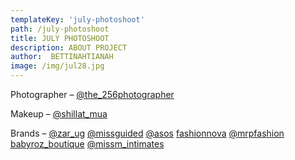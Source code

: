 ```yaml
---
templateKey: 'july-photoshoot'
path: /july-photoshoot
title: JULY PHOTOSHOOT
description: ABOUT PROJECT
author:  BETTINAHTIANAH
image: /img/jul28.jpg
---
```

<div class="album-description margin-top-20">
    <div class="al-desc-inner">
        <p>
            Photographer –
            <a href="https://www.instagram.com/the_256photographer" target="_blank" rel="noopener">@the_256photographer</a>  
        </p>
        <p>
            Makeup –
            <a href="https://www.instagram.com/shillat_mua" target="_blank" rel="noopener"> @shillat_mua</a>
        </p>
        <p>
            Brands –
            <a href="https://www.instagram.com/zar_ug" target="_blank" rel="noopener">@zar_ug</a>
            <a href="https://www.instagram.com/missguided" target="_blank" rel="noopener">@missguided</a>
            <a href="https://www.instagram.com/asos" target="_blank" rel="noopener">@asos</a>
            <a href="https://www.instagram.com/fashionnova" target="_blank" rel="noopener">fashionnova</a>
            <a href="https://www.instagram.com/mrpfashion " target="_blank" rel="noopener">@mrpfashion </a>
            <a href="https://www.instagram.com/babyroz_boutique" target="_blank" rel="noopener">babyroz_boutique</a>
            <a href="https://www.instagram.com/missm_intimates" target="_blank" rel="noopener"> @missm_intimates</a>
        </p>
    </div>
</div>

